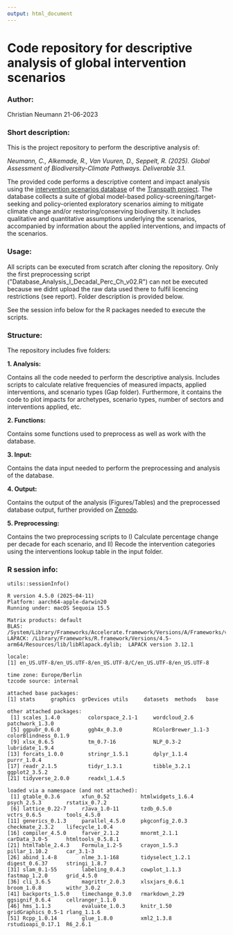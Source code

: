 ```yaml
---
output: html_document
---
```

# Code repository for descriptive analysis of global intervention scenarios

### Author:

Christian Neumann 21-06-2023

### Short description:

This is the project repository to perform the descriptive analysis of:

*Neumann, C., Alkemade, R., Van Vuuren, D., Seppelt, R. (2025). Global Assessment of Biodiversity-Climate Pathways. Deliverable 3.1.*

The provided code performs a descriptive content and impact analysis using the [intervention scenarios database](www.google.de) of the [Transpath project](https://www.transpath.eu/). The database collects a suite of global model-based policy-screening/target-seeking and policy-oriented exploratory scenarios aiming to mitigate climate change and/or restoring/conserving biodiversity. It includes qualitative and quantitative assumptions underlying the scenarios, accompanied by information about the applied interventions, and impacts of the scenarios.

### Usage:

All scripts can be executed from scratch after cloning the repository. Only the first preprocessing script ("Database_Analysis_I_Decadal_Perc_Ch_v02.R") can not be executed because we didnt upload the raw data used there to fulfil licencing restrictions (see report). Folder description is provided below.

See the session info below for the R packages needed to execute the scripts.

### Structure:

The repository includes five folders:

**1. Analysis:**

Contains all the code needed to perform the descriptive analysis. Includes scripts to calculate relative frequencies of measured impacts, applied interventions, and scenario types (Gap folder). Furthermore, it contains the code to plot impacts for archetypes, scenario types, number of sectors and interventions applied, etc.

**2. Functions:**

Contains some functions used to preprocess as well as work with the database.

**3. Input:**

Contains the data input needed to perform the preprocessing and analysis of the database.

**4. Output:**

Contains the output of the analysis (Figures/Tables) and the preprocessed database output, further provided on [Zenodo](www.google.de).

**5. Preprocessing:**

Contains the two preprocessing scripts to I) Calculate percentage change per decade for each scenario, and II) Recode the intervention categories using the interventions lookup table in the input folder.

### R session info:

```
utils::sessionInfo()

R version 4.5.0 (2025-04-11)
Platform: aarch64-apple-darwin20
Running under: macOS Sequoia 15.5

Matrix products: default
BLAS:   /System/Library/Frameworks/Accelerate.framework/Versions/A/Frameworks/vecLib.framework/Versions/A/libBLAS.dylib 
LAPACK: /Library/Frameworks/R.framework/Versions/4.5-arm64/Resources/lib/libRlapack.dylib;  LAPACK version 3.12.1

locale:
[1] en_US.UTF-8/en_US.UTF-8/en_US.UTF-8/C/en_US.UTF-8/en_US.UTF-8

time zone: Europe/Berlin
tzcode source: internal

attached base packages:
[1] stats     graphics  grDevices utils     datasets  methods   base     

other attached packages:
 [1] scales_1.4.0         colorspace_2.1-1     wordcloud_2.6        patchwork_1.3.0     
 [5] ggpubr_0.6.0         ggh4x_0.3.0          RColorBrewer_1.1-3   colorBlindness_0.1.9
 [9] xlsx_0.6.5           tm_0.7-16            NLP_0.3-2            lubridate_1.9.4     
[13] forcats_1.0.0        stringr_1.5.1        dplyr_1.1.4          purrr_1.0.4         
[17] readr_2.1.5          tidyr_1.3.1          tibble_3.2.1         ggplot2_3.5.2       
[21] tidyverse_2.0.0      readxl_1.4.5        

loaded via a namespace (and not attached):
 [1] gtable_0.3.6       xfun_0.52          htmlwidgets_1.6.4  psych_2.5.3        rstatix_0.7.2     
 [6] lattice_0.22-7     rJava_1.0-11       tzdb_0.5.0         vctrs_0.6.5        tools_4.5.0       
[11] generics_0.1.3     parallel_4.5.0     pkgconfig_2.0.3    checkmate_2.3.2    lifecycle_1.0.4   
[16] compiler_4.5.0     farver_2.1.2       mnormt_2.1.1       carData_3.0-5      htmltools_0.5.8.1 
[21] htmlTable_2.4.3    Formula_1.2-5      crayon_1.5.3       pillar_1.10.2      car_3.1-3         
[26] abind_1.4-8        nlme_3.1-168       tidyselect_1.2.1   digest_0.6.37      stringi_1.8.7     
[31] slam_0.1-55        labeling_0.4.3     cowplot_1.1.3      fastmap_1.2.0      grid_4.5.0        
[36] cli_3.6.5          magrittr_2.0.3     xlsxjars_0.6.1     broom_1.0.8        withr_3.0.2       
[41] backports_1.5.0    timechange_0.3.0   rmarkdown_2.29     ggsignif_0.6.4     cellranger_1.1.0  
[46] hms_1.1.3          evaluate_1.0.3     knitr_1.50         gridGraphics_0.5-1 rlang_1.1.6       
[51] Rcpp_1.0.14        glue_1.8.0         xml2_1.3.8         rstudioapi_0.17.1  R6_2.6.1 

```
